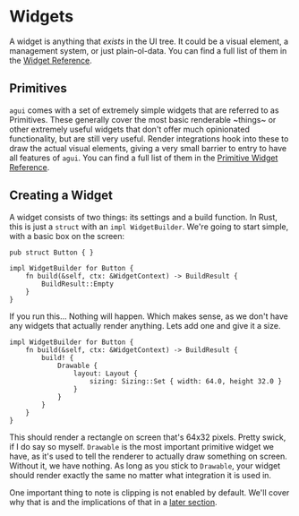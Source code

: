 # Widgets

A widget is anything that *exists* in the UI tree. It could be a visual element, a management system, or just plain-ol-data. You can find a full list of them in the [Widget Reference](../widgets/widgets.html).

## Primitives

`agui` comes with a set of extremely simple widgets that are referred to as Primitives. These generally cover the most basic renderable ~things~ or other extremely useful widgets that don't offer much opinionated functionality, but are still very useful. Render integrations hook into these to draw the actual visual elements, giving a very small barrier to entry to have all features of `agui`. You can find a full list of them in the [Primitive Widget Reference](../widgets/primitives.html).

## Creating a Widget

A widget consists of two things: its settings and a build function. In Rust, this is just a `struct` with an `impl WidgetBuilder`. We're going to start simple, with a basic box on the screen:

```rust,noplaypen
pub struct Button { }

impl WidgetBuilder for Button {
    fn build(&self, ctx: &WidgetContext) -> BuildResult {
        BuildResult::Empty
    }
}
```

If you run this... Nothing will happen. Which makes sense, as we don't have any widgets that actually render anything. Lets add one and give it a size.

```rust,noplaypen
impl WidgetBuilder for Button {
    fn build(&self, ctx: &WidgetContext) -> BuildResult {
        build! {
            Drawable {
                layout: Layout {
                    sizing: Sizing::Set { width: 64.0, height 32.0 }
                }
            }
        }
    }
}
```

This should render a rectangle on screen that's 64x32 pixels. Pretty swick, if I do say so myself. `Drawable` is the most important primitive widget we have, as it's used to tell the renderer to actually draw something on screen. Without it, we have nothing. As long as you stick to `Drawable`, your widget should render exactly the same no matter what integration it is used in.

One important thing to note is clipping is not enabled by default. We'll cover why that is and the implications of that in a [later section](./clipping.md).
